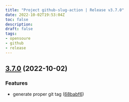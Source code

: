 ```yaml
---
title: "Project github-slug-action | Release v3.7.0"
date: 2022-10-02T19:53:04Z
toc: false
description: 
draft: false
tags:
- opensoure
- github
- release
---
```

## [3.7.0](https://github.com/rlespinasse/github-slug-action/compare/v3.6.1...v3.7.0) (2022-10-02)


### Features

* generate proper git tag ([68babf6](https://github.com/rlespinasse/github-slug-action/commit/68babf69b34f4c4b556ea350616c5408d627937e))



